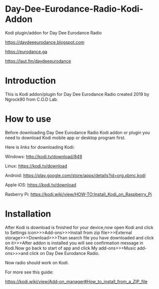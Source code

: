 # Day-Dee-Eurodance-Radio-Kodi-Addon
Kodi plugin/addon for Day Dee Eurodance Radio

https://daydeeeurodance.blogspot.com

https://eurodance.ga

https://laut.fm/daydeeeurodance

# Introduction

This is Kodi addon/plugin for Day Dee Eurodance Radio created 2019 by Ngrock90 from C.O.D Lab.

# How to use

Before downloading Day Dee Eurodance Radio Kodi addon or plugin you need to download Kodi mobile app or desktop program first.

Here is links for downloading Kodi:

Windows: http://kodi.tv/download/849

Linux: https://kodi.tv/download

Android: https://play.google.com/store/apps/details?id=org.xbmc.kodi

Apple iOS: https://kodi.tv/download

Rasberry Pi: https://kodi.wiki/view/HOW-TO:Install_Kodi_on_Raspberry_Pi

# Installation

After Kodi is download is finished for your device,now open Kodi and click to Settings icon>>>Add-ons>>>Install from zip file>>>External storage>>>Download>>>Than search file you have downloaded and click on it>>>After addon is installed you will see confirmation message in Kodi.Now go back to start of app and click My add-ons>>>Music add-ons>>>and click on Day Dee Eurodance Radio.

Now radio should work on Kodi.

For more see this guide:

https://kodi.wiki/view/Add-on_manager#How_to_install_from_a_ZIP_file




